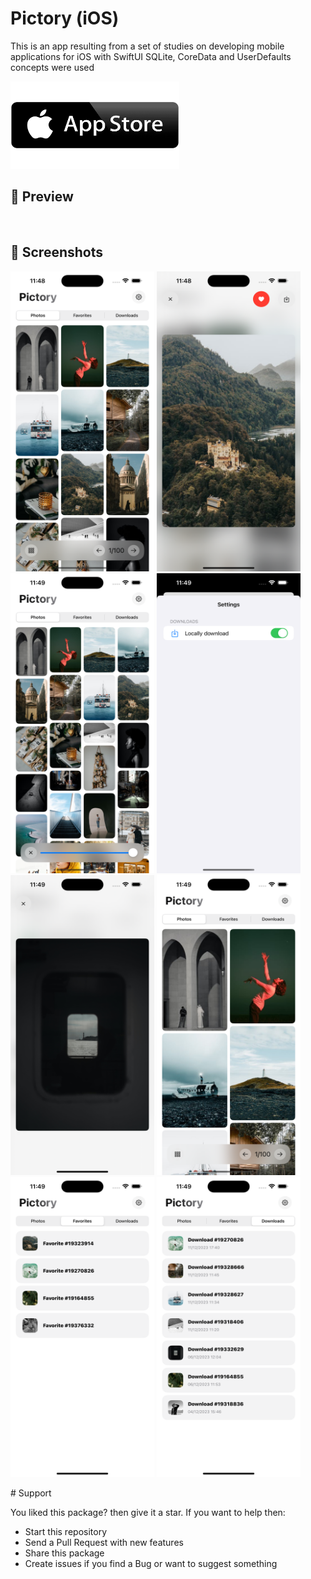 # Pictory (iOS)

This is an app resulting from a set of studies on developing mobile applications for iOS with SwiftUI
SQLite, CoreData and UserDefaults concepts were used



<p float="left;padding=10px">
<a href="https://apps.apple.com/app/pub.dev/id1526026915"><img src="./apple.png" width="270" height="140"> </a>  
 </p>  

## 📸 Preview

<img title="" src="https://github.com/srnunio/pictory/blob/main/preview.gif" alt="" width="400">

## 📸 Screenshots

<p float="left">
  <img src="./screenshots/Screenshot1.png" width=230 height="480"/>
  <img src="./screenshots/Screenshot2.png" width=230 height="480" />
  <img src="./screenshots/Screenshot3.png" width=230 height="480" /> 
  <img src="./screenshots/Screenshot4.png" width=230 height="480" /> 
  <img src="./screenshots/Screenshot5.png" width=230 height="480" /> 
  <img src="./screenshots/Screenshot6.png" width=230 height="480" /> 
  <img src="./screenshots/Screenshot7.png" width=230 height="480" /> 
  <img src="./screenshots/Screenshot8.png" width=230 height="480" /> 
</p>
# Support

You liked this package? then give it a star. If you want to help then:

* Start this repository
* Send a Pull Request with new features
* Share this package
* Create issues if you find a Bug or want to suggest something
